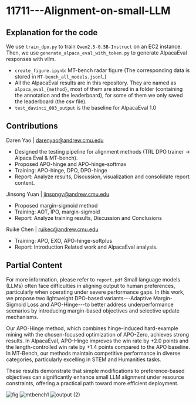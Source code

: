 # 11711---Alignment-on-small-LLM

## Explanation for the code

We use `train_dpo.py` to train `Qwen2.5-0.5B-Instruct` on an EC2 instance. Then, we use `generate_alpaca_eval_with_token.py` to generate AlpacaEval responses with vllm. 
- `create_figure.ipynb`: MT-bench radar figure (The corresponding data is stored in `MT-bench_all_models.jsonl`.)
- All the AlpacaEval results are in this repository. They are named as `alpaca_eval_{method}`, most of them are stored in a folder (containing the annotation and the leaderboard), for some of them we only saved the leaderboard (the csv file).
- `test_davinci_003_output` is the baseline for AlpacaEval 1.0

## Contributions
Daren Yao | darenyao@andrew.cmu.edu
- Designed the testing pipeline for alignment methods (TRL DPO trainer -> Alpaca Eval & MT-bench).
- Proposed APO-hinge and APO-hinge-softmax
- Training: APO-hinge, DPO, DPO-hinge
- Report: Analyze results, Discussion, visualization and consolidate report content.
  
Jinsong Yuan | jinsongy@andrew.cmu.edu
- Proposed margin-sigmoid method
- Training: AOT, IPO, margin-sigmoid
- Report: Analyze training results, Discussion and Conclusions
  
Ruike Chen | ruikec@andrew.cmu.edu
- Training: APO, EXO, APO-hinge-softplus
- Report: Introduction Related work and AlpacaEval analysis.

## Partial Content

For more information, please refer to `report.pdf`
Small language models (LLMs) often face difficulties in aligning output to human preferences, particularly when operating under severe performance gaps.
In this work, we propose two lightweight DPO-based variants---Adaptive Margin-Sigmoid Loss and APO-Hinge---to better address underperformance scenarios by introducing margin-based objectives and selective update mechanisms.

Our APO-Hinge method, which combines hinge-induced hard-example mining with the chosen-focused optimization of APO-Zero, achieves strong results.
In AlpacaEval, APO-Hinge improves the win rate by +2.0 points and the length-controlled win rate by +1.4 points compared to the APO baseline.
In MT-Bench, our methods maintain competitive performance in diverse categories, particularly excelling in STEM and Humanities tasks.

These results demonstrate that simple modifications to preference-based objectives can significantly enhance small LLM alignment under resource constraints, offering a practical path toward more efficient deployment.



![fig](https://github.com/user-attachments/assets/9b9e82cb-a3d1-4b68-b371-cba2269fb6f8)
![mtbench1](https://github.com/user-attachments/assets/4325e633-b678-4fd8-9150-2bb46122b60a)
![output (2)](https://github.com/user-attachments/assets/c75c4daa-e7df-4d62-9af1-7c24b6dc82b7)
